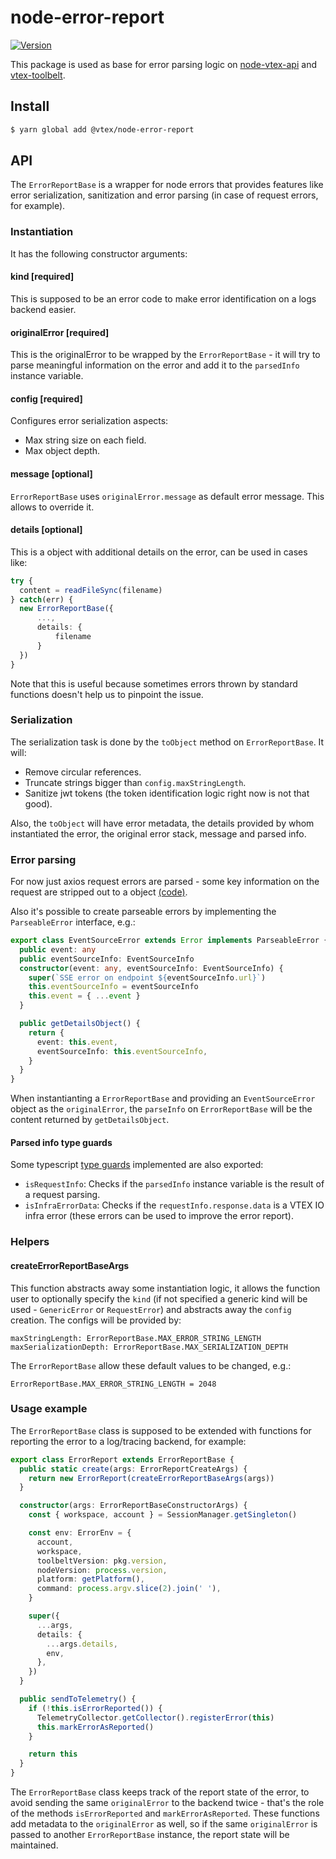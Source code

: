 # node-error-report

[![Version](https://img.shields.io/npm/v/@vtex/node-error-report.svg)](https://npmjs.org/package/@vtex/node-error-report)

This package is used as base for error parsing logic on [node-vtex-api](https://github.com/vtex/node-vtex-api) and [vtex-toolbelt](https://github.com/vtex/toolbet). 

## Install

```sh
$ yarn global add @vtex/node-error-report
```

## API

The `ErrorReportBase` is a wrapper for node errors that provides features like error serialization, sanitization and error parsing (in case of request errors, for example).

### Instantiation

It has the following constructor arguments:

#### kind [required]

This is supposed to be an error code to make error identification on a logs backend easier.

#### originalError [required]

This is the originalError to be wrapped by the `ErrorReportBase` - it will try to parse meaningful information on the error and add it to the `parsedInfo` instance variable.

#### config [required]

Configures error serialization aspects:
  - Max string size on each field.
  - Max object depth.

#### message [optional]

`ErrorReportBase` uses `originalError.message` as default error message. This allows to override it.

#### details [optional]

This is a object with additional details on the error, can be used in cases like:
```ts
try {
  content = readFileSync(filename)
} catch(err) {
  new ErrorReportBase({
      ...,
      details: {
          filename
      }
  })
}

```
Note that this is useful because sometimes errors thrown by standard functions doesn't help us to pinpoint the issue.

### Serialization

The serialization task is done by the `toObject` method on `ErrorReportBase`. It will:
- Remove circular references.
- Truncate strings bigger than `config.maxStringLength`.
- Sanitize jwt tokens (the token identification logic right now is not that good).

Also, the `toObject` will have error metadata, the details provided by whom instantiated the error, the original error stack, message and parsed info.

### Error parsing

For now just axios request errors are parsed - some key information on the request are stripped out to a object [(code)](src/errorParsing).

Also it's possible to create parseable errors by implementing the `ParseableError` interface, e.g.:
```ts
export class EventSourceError extends Error implements ParseableError {
  public event: any
  public eventSourceInfo: EventSourceInfo
  constructor(event: any, eventSourceInfo: EventSourceInfo) {
    super(`SSE error on endpoint ${eventSourceInfo.url}`)
    this.eventSourceInfo = eventSourceInfo
    this.event = { ...event }
  }

  public getDetailsObject() {
    return {
      event: this.event,
      eventSourceInfo: this.eventSourceInfo,
    }
  }
}
```
When instantianting a `ErrorReportBase` and providing an `EventSourceError` object as the `originalError`, the `parseInfo` on `ErrorReportBase` will be the content returned by `getDetailsObject`.

#### Parsed info type guards

Some typescript [type guards](https://www.typescriptlang.org/docs/handbook/advanced-types.html#user-defined-type-guards) implemented are also exported:

- `isRequestInfo`: Checks if the `parsedInfo` instance variable is the result of a request parsing.
- `isInfraErrorData`: Checks if the `requestInfo.response.data` is a VTEX IO infra error (these errors can be used to improve the error report).

### Helpers

#### createErrorReportBaseArgs

This function abstracts away some instantiation logic, it allows the function user to optionally specify the `kind` (if not specified a generic kind will be used - `GenericError` or `RequestError`) and abstracts away the `config` creation. The configs will be provided by:
```
maxStringLength: ErrorReportBase.MAX_ERROR_STRING_LENGTH
maxSerializationDepth: ErrorReportBase.MAX_SERIALIZATION_DEPTH
```
The `ErrorReportBase` allow these default values to be changed, e.g.:
```
ErrorReportBase.MAX_ERROR_STRING_LENGTH = 2048
```

### Usage example

The `ErrorReportBase` class is supposed to be extended with functions for reporting the error to a log/tracing backend, for example:

```ts
export class ErrorReport extends ErrorReportBase {
  public static create(args: ErrorReportCreateArgs) {
    return new ErrorReport(createErrorReportBaseArgs(args))
  }

  constructor(args: ErrorReportBaseConstructorArgs) {
    const { workspace, account } = SessionManager.getSingleton()

    const env: ErrorEnv = {
      account,
      workspace,
      toolbeltVersion: pkg.version,
      nodeVersion: process.version,
      platform: getPlatform(),
      command: process.argv.slice(2).join(' '),
    }

    super({
      ...args,
      details: {
        ...args.details,
        env,
      },
    })
  }

  public sendToTelemetry() {
    if (!this.isErrorReported()) {
      TelemetryCollector.getCollector().registerError(this)
      this.markErrorAsReported()
    }

    return this
  }
}
```

The `ErrorReportBase` class keeps track of the report state of the error, to avoid sending the same `originalError` to the backend twice - that's the role of the methods `isErrorReported` and `markErrorAsReported`. These functions add metadata to the `originalError` as well, so if the same `originalError` is passed to another `ErrorReportBase` instance, the report state will be maintained.


